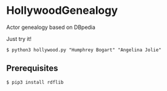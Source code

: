 # HollywoodGenealogy
Actor genealogy based on DBpedia

Just try it!

```
$ python3 hollywood.py "Humphrey Bogart" "Angelina Jolie"
```

## Prerequisites
```
$ pip3 install rdflib
```